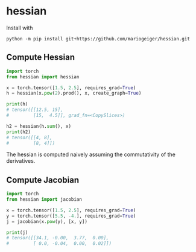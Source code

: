 # hessian

Install with
```
python -m pip install git+https://github.com/mariogeiger/hessian.git
```

## Compute Hessian
```python
import torch
from hessian import hessian

x = torch.tensor([1.5, 2.5], requires_grad=True)
h = hessian(x.pow(2).prod(), x, create_graph=True)

print(h)
# tensor([[12.5, 15],
#         [15,  4.5]], grad_fn=<CopySlices>)

h2 = hessian(h.sum(), x)
print(h2)
# tensor([[4, 8],
#         [8, 4]])
```

The hessian is computed naively assuming the commutativity of the derivatives.

## Compute Jacobian
```python
import torch
from hessian import jacobian

x = torch.tensor([1.5, 2.5], requires_grad=True)
y = torch.tensor([5.5, -4.], requires_grad=True)
j = jacobian(x.pow(y), [x, y])

print(j)
# tensor([[34.1, -0.00,  3.77,  0.00],
#         [ 0.0, -0.04,  0.00,  0.02]])
```
